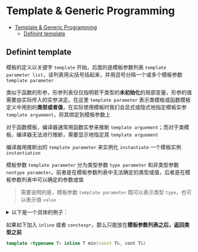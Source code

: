 # Template & Generic Programming

- [Template \& Generic Programming](#template--generic-programming)
  - [Definint template](#definint-template)


## Definint template

模板的定义以关键字 `template` 开始，后面的是模板参数列表 `template parameter list`，该列表用尖括号括起来，并用逗号分隔一个或多个模板参数 `template parameter`

类似于函数的形参，形参列表仅仅指明若干类型的**未初始化**的局部变量，形参的值需要由实际传入的实参决定。在这里 `template parameter` 表示类模板或函数模板定义中用到的**类型或者值**，在实际使用模板时我们会显式或隐式地指定模板实参 `template arguement`，将其绑定到模板参数上

对于函数模板，编译器通常用函数实参来推断 `template arguement`；而对于类模板，编译器无法进行推断，需要显示地指定其 `template arguement`

编译器用推断出的 `template parameter` 来实例化 `instantiate` 一个模板实例 `instantiation`

模板参数 `template parameter` 分为类型参数 `type parameter` 和非类型参数 `nontype parameter`。前者是在模板参数列表中无法确定的类型或值，后者是在模板参数列表中可以确定的参数或值

> 需要说明的是，模板参数 `template parameter` 既可以表示类型 `type`，也可以表示值 `value`

<details><summary>以下是一个具体的例子：</summary>

```cpp
//type parameter
template<typename T>
int compare(const T& v1, const T& v2)
{
    return v1 < v2;
}

//nontype parameter
template<unsigned N, unsigned M>
int compare(const char (&v1)[N], const char (&v2)[M])
{
    cout << N << " " << M <<endl;
    return strcmp(v1, v2);
}

int main(int argc, char* argv[], char* envp[])
{
    //implicit
    cout << compare(10, 20) << endl;
    //explicit
    cout << compare<9, 6>("Kamiyama", "Shiki") << endl;
    //following are both implicit
    cout << compare<>("Kamiyama", "Shiki") << endl;
    cout << compare("Kamiyama", "Shiki") << endl;

    string s1 = "Nishiki", s2 = "Chisato";
    //implicit
    cout << compare(s1, s2) << endl;
    cout << compare<>(s1, s2) << endl;
    //explicit
    cout << compare<string>(s1, s2) << endl;
    return 0;
}
```

输出如下：

```bash
1
9 6
-8
9 6
-8
9 6
-8
0
0
0
```

在这里，编译器自动推导出非类型模板参数 `N` 和 `M` 的值，编译器也可以推断出类型模板参数 `T` 的类型

需要说明的是，对于第一个函数，只会返回 `0` 或 `1`，而第二个则可以返回任意整数

</details>

如果如下加入 `inline` 或者 `constexpr`，那么只能放在**模板参数列表之后，返回类型之前**

```cpp
template <typename T> inline T min(const T&, cont T&)
```

